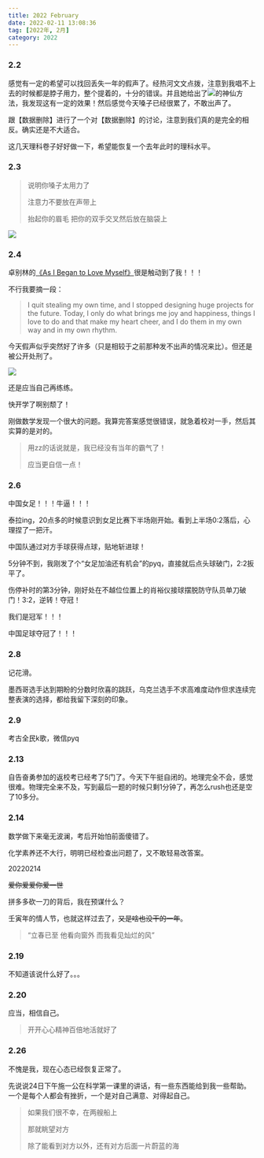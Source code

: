 ```yaml
---
title: 2022 February
date: 2022-02-11 13:08:36
tag: [2022年, 2月]
category: 2022
---
```


### 2.2

感觉有一定的希望可以找回丢失一年的假声了。经热河文文点拨，注意到我唱不上去的时候都是脖子用力，整个提着的，十分的错误。并且她给出了![](/medias/image/20220202190441.jpg)的神仙方法，我发现这有一定的效果！然后感觉今天嗓子已经很累了，不敢出声了。

跟【数据删除】进行了一个对【数据删除】的讨论，注意到我们真的是完全的相反。确实还是不大适合。

这几天理科卷子好好做一下，希望能恢复一个去年此时的理科水平。

### 2.3

> 说明你嗓子太用力了
>
> 注意力不要放在声带上
>
> 抬起你的眉毛 把你的双手交叉然后放在脑袋上

![](/medias/image/20220203131747.jpg)

### 2.4

卓别林的[《As I Began to Love Myself》](https://zhuanlan.zhihu.com/p/67091790)很是触动到了我！！！

不行我要摘一段：

> I quit stealing my own time, and I stopped designing huge projects for the future. Today, I only do what brings me joy and happiness, things I love to do and that make my heart cheer, and I do them in my own way and in my own rhythm. 

今天假声似乎突然好了许多（只是相较于之前那种发不出声的情况来比）。但还是被公开处刑了。

![](/medias/image/20220204162846.png)

还是应当自己再练练。

快开学了啊别颓了！

刚做数学发现一个很大的问题。我算完答案感觉很错误，就急着校对一手，然后其实算的是对的。

> 用zz的话说就是，我已经没有当年的霸气了！
>
> 应当更自信一点！

### 2.6

中国女足！！！牛逼！！！

泰拉ing，20点多的时候意识到女足比赛下半场刚开始。看到上半场0:2落后，心理捏了一把汗。

中国队通过对方手球获得点球，贴地斩进球！

5分钟不到，我刚发了个“女足加油还有机会”的pyq，直接就后点头球破门，2:2扳平了。

伤停补时的第3分钟，刚好处在不越位位置上的肖裕仪接球摆脱防守队员单刀破门！3:2，逆转！夺冠！

我们是冠军！！！

中国足球夺冠了！！！

### 2.8

记花滑。

墨西哥选手达到期盼的分数时欣喜的跳跃，乌克兰选手不求高难度动作但求连续完整表演的选择，都给我留下深刻的印象。

### 2.9

考古全民k歌，微信pyq

### 2.13

自告奋勇参加的返校考已经考了5门了。今天下午挺自闭的。地理完全不会，感觉很难。物理完全来不及，写到最后一题的时候只剩1分钟了，再怎么rush也还是空了10多分。

### 2.14

数学做下来毫无波澜，考后开始怕前面傻错了。

化学素养还不大行，明明已经检查出问题了，又不敢轻易改答案。

20220214

~~爱你爱爱你爱一世~~

拼多多砍一刀的背后，我在预谋什么？

壬寅年的情人节，也就这样过去了，~~又是啥也没干的一年~~。

> “立春已至 他看向窗外 而我看见灿烂的风”

### 2.19

不知道该说什么好了。。。

### 2.20

应当，相信自己。

> 开开心心精神百倍地活就好了

### 2.26

不愧是我，现在心态已经恢复正常了。

先说说24日下午施一公在科学第一课里的讲话，有一些东西能给到我一些帮助。一个是每个人都会有挫折，一个是对自己满意、对得起自己。

> 如果我们很不幸，在两艘船上
>
> 那就眺望对方
>
> 除了能看到对方以外，还有对方后面一片蔚蓝的海
